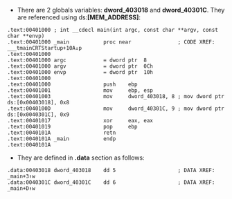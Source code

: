 - There are 2 globals variables: **dword_403018** and **dword_40301C**. They are referenced using ds:**[MEM_ADDRESS]**:

```
.text:00401000 ; int __cdecl main(int argc, const char **argv, const char **envp)
.text:00401000 _main           proc near               ; CODE XREF: ___tmainCRTStartup+10A↓p
.text:00401000
.text:00401000 argc            = dword ptr  8
.text:00401000 argv            = dword ptr  0Ch
.text:00401000 envp            = dword ptr  10h
.text:00401000
.text:00401000                 push    ebp
.text:00401001                 mov     ebp, esp
.text:00401003                 mov     dword_403018, 8 ; mov dword ptr ds:[0x00403018], 0x8
.text:0040100D                 mov     dword_40301C, 9 ; mov dword ptr ds:[0x0040301C], 0x9
.text:00401017                 xor     eax, eax
.text:00401019                 pop     ebp
.text:0040101A                 retn
.text:0040101A _main           endp
.text:0040101A
```

- They are defined in **.data** section as follows:

```
.data:00403018 dword_403018    dd 5                    ; DATA XREF: _main+3↑w
.data:0040301C dword_40301C    dd 6                    ; DATA XREF: _main+D↑w
```

